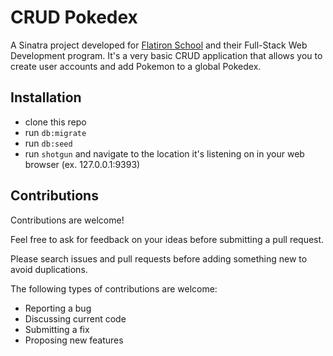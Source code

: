 # CRUD Pokedex
A Sinatra project developed for [Flatiron School](https://www.flatironschool.com) and their Full-Stack Web Development program. It's a very basic CRUD application that allows you to create user accounts and add Pokemon to a global Pokedex.

## Installation
- clone this repo
- run `db:migrate`
- run `db:seed`
- run `shotgun` and navigate to the location it's listening on in your web browser (ex. 127.0.0.1:9393)

## Contributions
Contributions are welcome!

Feel free to ask for feedback on your ideas before submitting a pull request.

Please search issues and pull requests before adding something new to avoid duplications.

The following types of contributions are welcome:

- Reporting a bug
- Discussing current code
- Submitting a fix
- Proposing new features
